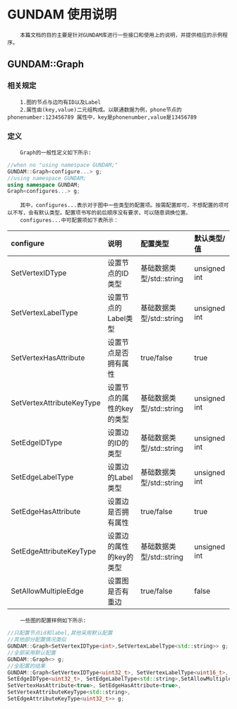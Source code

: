 # GUNDAM 使用说明
        本篇文档的目的主要是针对GUNDAM库进行一些接口和使用上的说明，并提供相应的示例程序。

## GUNDAM::Graph

### 相关规定
        1.图的节点与边均有ID以及Label
        2.属性由(key,value)二元组构成。以联通数据为例，phone节点的phonenumber:123456789 属性中，key是phonenumber,value是13456789
### 定义
        Graph的一般性定义如下所示:
```c++
//when no "using namespace GUNDAM;"
GUNDAM::Graph<configure...> g;
//using namespace GUNDAM;
using namespace GUNDAM;
Graph<configures...> g;
```
        其中，configures...表示对于图中一些类型的配置项。按需配置即可，不想配置的项可以不写，会有默认类型。配置项书写的前后顺序没有要求，可以随意调换位置。
        configures...中可配置项如下表所示：
|configure|说明|配置类型|默认类型/值|
|:--|:--|:--|:--|
|SetVertexIDType|设置节点的ID类型|基础数据类型/std::string|unsigned int|
|SetVertexLabelType|设置节点的Label类型|基础数据类型/std::string|unsigned int|
|SetVertexHasAttribute|设置节点是否拥有属性|true/false|true|
|SetVertexAttributeKeyType|设置节点的属性的key的类型|基础数据类型/std::string|unsigned int|
|SetEdgeIDType|设置边的ID的类型|基础数据类型/std::string|unsigned int|
|SetEdgeLabelType|设置边的Label类型|基础数据类型/std::string|unsigned int|
|SetEdgeHasAttribute|设置边是否拥有属性|true/false|true|
|SetEdgeAttributeKeyType|设置边的属性的key的类型|基础数据类型/std::string|unsigned int|
|SetAllowMultipleEdge|设置图是否有重边|true/false|false|

        一些图的配置样例如下所示:
```c++
//只配置节点id和label,其他采用默认配置
//其他部分配置情况类似
GUNDAM::Graph<SetVertexIDType<int>,SetVertexLabelType<std::string>> g;
//全部采用默认配置
GUNDAM::Graph<> g;
//全配置的结果
GUNDAM::Graph<SetVertexIDType<uint32_t>, SetVertexLabelType<uint16_t>,
SetEdgeIDType<uint32_t>, SetEdgeLabelType<std::string>,SetAllowMultipleEdge<true>, SetAllowDuplicateEdge<true>,
SetVertexHasAttribute<true>, SetEdgeHasAttribute<true>,
SetVertexAttributeKeyType<std::string>,
SetEdgeAttributeKeyType<uint32_t>> g;
```
